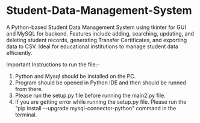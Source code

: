 # Student-Data-Management-System
A Python-based Student Data Management System using tkinter for GUI and MySQL for backend. Features include adding, searching, updating, and deleting student records, generating Transfer Certificates, and exporting data to CSV. Ideal for educational institutions to manage student data efficiently.

Important Instructions to run the file:-

1. Python and Mysql should be installed on the PC.
2. Program should be opened in Python IDE and then should be runned from there.
3. Please run the setup.py file before running the main2.py file.
4. If you are getting error while running the setup.py file. Please run the "pip install --upgrade mysql-connector-python" command in the terminal.
